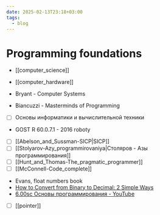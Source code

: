 ```yaml
---
date: 2025-02-13T23:18+03:00
tags:
  - blog
---
```


# Programming foundations

- [[computer_science]]
- [[computer_hardware]]
- Bryant - Computer Systems

- Biancuzzi - Masterminds of Programming
- [ ] Основы информатики и вычислительной техники
- GOST R 60.0.7.1 - 2016 roboty
- [ ] [[Abelson_and_Sussman-SICP|SICP]]
- [ ] [[Stolyarov-Azy_programmirovaniya|Столяров - Азы программирования]]
- [ ] [[Hunt_and_Thomas-The_pragmatic_programmer]]
- [ ] [[McConnell-Code_complete]]
- Evans, float numbers book
- [How to Convert from Binary to Decimal: 2 Simple Ways](https://www.wikihow.com/Convert-from-Binary-to-Decimal)
- [6.00sc Основы программирования - YouTube](https://www.youtube.com/playlist?list=PLxZ7p55WWz1la38FHUrOqNEBCn7tZfKf3)

- [ ] [[pointer]]
